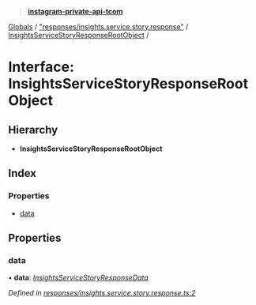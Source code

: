 > **[instagram-private-api-tcom](../README.md)**

[Globals](../README.md) / ["responses/insights.service.story.response"](../modules/_responses_insights_service_story_response_.md) / [InsightsServiceStoryResponseRootObject](_responses_insights_service_story_response_.insightsservicestoryresponserootobject.md) /

# Interface: InsightsServiceStoryResponseRootObject

## Hierarchy

* **InsightsServiceStoryResponseRootObject**

## Index

### Properties

* [data](_responses_insights_service_story_response_.insightsservicestoryresponserootobject.md#data)

## Properties

###  data

• **data**: *[InsightsServiceStoryResponseData](_responses_insights_service_story_response_.insightsservicestoryresponsedata.md)*

*Defined in [responses/insights.service.story.response.ts:2](https://github.com/cuonglnhust/instagram-private-api-tcom/blob/3e16058/src/responses/insights.service.story.response.ts#L2)*